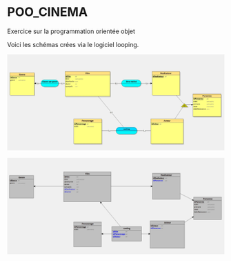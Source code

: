<h1>POO_CINEMA</h1>

Exercice sur la programmation orientée objet


Voici les schémas crées via le logiciel looping.

![Schéma logique E/A](schemas_logiques/looping_01.JPG)

![Schéma logique MCD](schemas_logiques/looping_02.JPG)


